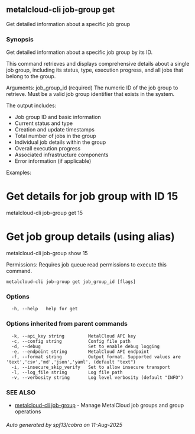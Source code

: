 ## metalcloud-cli job-group get

Get detailed information about a specific job group

### Synopsis

Get detailed information about a specific job group by its ID.

This command retrieves and displays comprehensive details about a single job group,
including its status, type, execution progress, and all jobs that belong to the group.

Arguments:
  job_group_id (required)    The numeric ID of the job group to retrieve. Must be a valid
                            job group identifier that exists in the system.

The output includes:
  - Job group ID and basic information
  - Current status and type
  - Creation and update timestamps
  - Total number of jobs in the group
  - Individual job details within the group
  - Overall execution progress
  - Associated infrastructure components
  - Error information (if applicable)

Examples:
  # Get details for job group with ID 15
  metalcloud-cli job-group get 15

  # Get job group details (using alias)
  metalcloud-cli job-group show 15

Permissions:
  Requires job queue read permissions to execute this command.

```
metalcloud-cli job-group get job_group_id [flags]
```

### Options

```
  -h, --help   help for get
```

### Options inherited from parent commands

```
  -k, --api_key string         MetalCloud API key
  -c, --config string          Config file path
  -d, --debug                  Set to enable debug logging
  -e, --endpoint string        MetalCloud API endpoint
  -f, --format string          Output format. Supported values are 'text','csv','md','json','yaml'. (default "text")
  -i, --insecure_skip_verify   Set to allow insecure transport
  -l, --log_file string        Log file path
  -v, --verbosity string       Log level verbosity (default "INFO")
```

### SEE ALSO

* [metalcloud-cli job-group](metalcloud-cli_job-group.md)	 - Manage MetalCloud job groups and group operations

###### Auto generated by spf13/cobra on 11-Aug-2025
